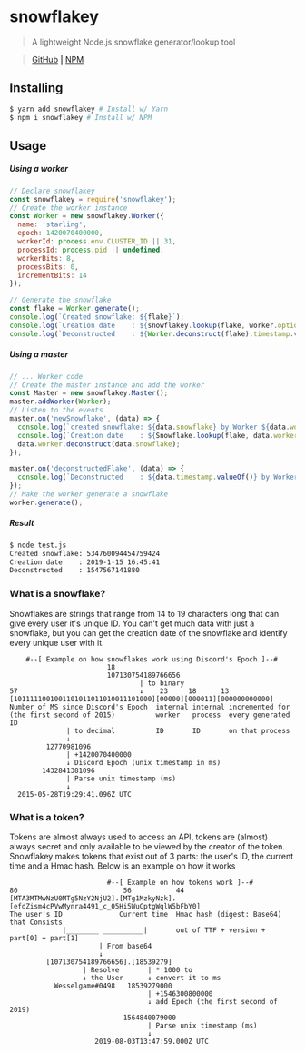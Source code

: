 # snowflakey
> A lightweight Node.js snowflake generator/lookup tool

> [GitHub](https://www.github.com/PassTheWessel/Snowflakey) **|** [NPM](https://www.npmjs.com/package/snowflakey)

## Installing
```sh
$ yarn add snowflakey # Install w/ Yarn
$ npm i snowflakey # Install w/ NPM
```

## Usage
##### Using a worker
```js
// Declare snowflakey
const snowflakey = require('snowflakey');
// Create the worker instance
const Worker = new snowflakey.Worker({
  name: 'starling',
  epoch: 1420070400000,
  workerId: process.env.CLUSTER_ID || 31,
  processId: process.pid || undefined,
  workerBits: 8,
  processBits: 0,
  incrementBits: 14
});

// Generate the snowflake
const flake = Worker.generate();
console.log(`Created snowflake: ${flake}`);
console.log(`Creation date    : ${snowflakey.lookup(flake, worker.options.epoch)}`);
console.log(`Deconstructed    : ${Worker.deconstruct(flake).timestamp.valueOf()}`);
```

##### Using a master
```js
// ... Worker code
// Create the master instance and add the worker
const Master = new snowflakey.Master();
master.addWorker(Worker);
// Listen to the events
master.on('newSnowflake', (data) => {
  console.log(`created snowflake: ${data.snowflake} by Worker ${data.worker.options.name || data.worker.options.workerId}`)
  console.log(`Creation date    : ${Snowflake.lookup(flake, data.worker.options.epoch)}`);
  data.worker.deconstruct(data.snowflake);
});

master.on('deconstructedFlake', (data) => {
  console.log(`Deconstructed    : ${data.timestamp.valueOf()} by Worker ${data.worker.options.name || data.worker.options.workerId}`);
});
// Make the worker generate a snowflake
worker.generate();
```
##### Result
```sh
$ node test.js
Created snowflake: 534760094454759424
Creation date    : 2019-1-15 16:45:41
Deconstructed    : 1547567141880
```

### What is a snowflake?
Snowflakes are strings that range from 14 to 19 characters long that can give every user it's unique ID. You can't get much data with just a snowflake, but you can get the creation date of the snowflake and identify every unique user with it.
```
    #--[ Example on how snowflakes work using Discord's Epoch ]--#
                        18
                        107130754189766656
                                | to binary
57                              ↓    23     18      13
[1011111001001101011011010011101000][00000][000011][000000000000]
Number of MS since Discord's Epoch  internal internal incremented for
(the first second of 2015)          worker   process  every generated ID
              | to decimal          ID       ID       on that process
              ↓
         12770981096
              | +1420070400000
              ↓ Discord Epoch (unix timestamp in ms)
        1432841381096
              | Parse unix timestamp (ms)
              ↓
  2015-05-28T19:29:41.096Z UTC
```

### What is a token?
Tokens are almost always used to access an API, tokens are (almost) always secret and only available to be viewed by the creator of the token. Snowflakey makes tokens that exist out of 3 parts: the user's ID, the current time and a Hmac hash. Below is an example on how it works

```
                        #--[ Example on how tokens work ]--#
80                          56           44
[MTA3MTMwNzU0MTg5NzY2NjU2].[MTg1MzkyNzk].[efdZism4cPVwMynra4491_c_05Hi5WuCptgWqlW5bFbY0]
The user's ID              Current time  Hmac hash (digest: Base64) that Consists
             |________ __________|       out of TTF + version + part[0] + part[1]
                      | From base64
                      ↓
         [107130754189766656].[18539279]
                  | Resolve       | * 1000 to
                  ↓ the User      ↓ convert it to ms
           Wesselgame#0498   18539279000
                                  | +1546300800000
                                  ↓ add Epoch (the first second of 2019)
                            1564840079000
                                  | Parse unix timestamp (ms)
                                  ↓
                     2019-08-03T13:47:59.000Z UTC
```
